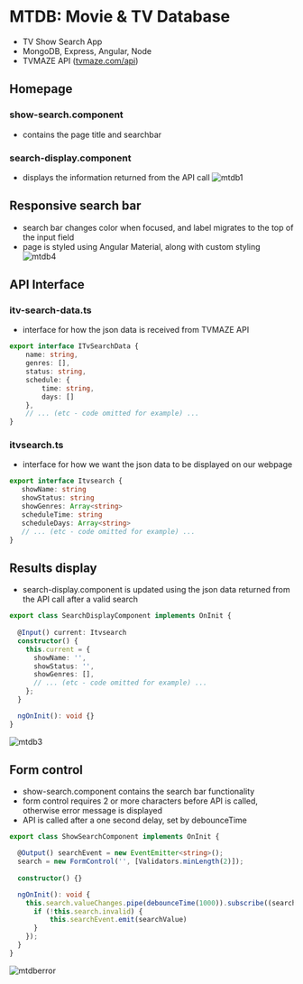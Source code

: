 # MTDB: Movie & TV Database
- TV Show Search App
- MongoDB, Express, Angular, Node
- TVMAZE API ([tvmaze.com/api](https://www.tvmaze.com/api))


## Homepage
### show-search.component 
- contains the page title and searchbar
### search-display.component 
- displays the information returned from the API call
![mtdb1](https://user-images.githubusercontent.com/47723396/183992434-b21917a9-1526-434d-9577-3d1469cc51c3.JPG)


## Responsive search bar
- search bar changes color when focused, and label migrates to the top of the input field
- page is styled using Angular Material, along with custom styling
![mtdb4](https://user-images.githubusercontent.com/47723396/183993064-b2e20cdd-3c86-47e4-8c8f-8b0971c2ecb9.png)

## API Interface
### itv-search-data.ts
- interface for how the json data is received from TVMAZE API
```ts
export interface ITvSearchData {    
    name: string,
    genres: [],
    status: string,
    schedule: {
        time: string,
        days: []
    },
    // ... (etc - code omitted for example) ...
}
```
### itvsearch.ts
- interface for how we want the json data to be displayed on our webpage
```ts
export interface Itvsearch {
   showName: string
   showStatus: string
   showGenres: Array<string>
   scheduleTime: string
   scheduleDays: Array<string>
   // ... (etc - code omitted for example) ... 
}
```
## Results display
- search-display.component is updated using the json data returned from the API call after a valid search
```ts
export class SearchDisplayComponent implements OnInit {
 
  @Input() current: Itvsearch
  constructor() {
    this.current = {
      showName: '',
      showStatus: '',
      showGenres: [],
      // ... (etc - code omitted for example) ...
    };
  }

  ngOnInit(): void {}
}
```
![mtdb3](https://user-images.githubusercontent.com/47723396/183992949-9ba973e0-da97-43db-b331-41201d0870f6.JPG)

## Form control
- show-search.component contains the search bar functionality
- form control requires 2 or more characters before API is called, otherwise error message is displayed
- API is called after a one second delay, set by debounceTime
```ts
export class ShowSearchComponent implements OnInit {

  @Output() searchEvent = new EventEmitter<string>();
  search = new FormControl('', [Validators.minLength(2)]);
 
  constructor() {}

  ngOnInit(): void {
    this.search.valueChanges.pipe(debounceTime(1000)).subscribe((searchValue: string) => {
      if (!this.search.invalid) {
          this.searchEvent.emit(searchValue)
      }
    });
  }
}
```
![mtdberror](https://user-images.githubusercontent.com/47723396/184047389-19b1f0ca-7e82-4270-8235-9d43ecd68889.JPG)



